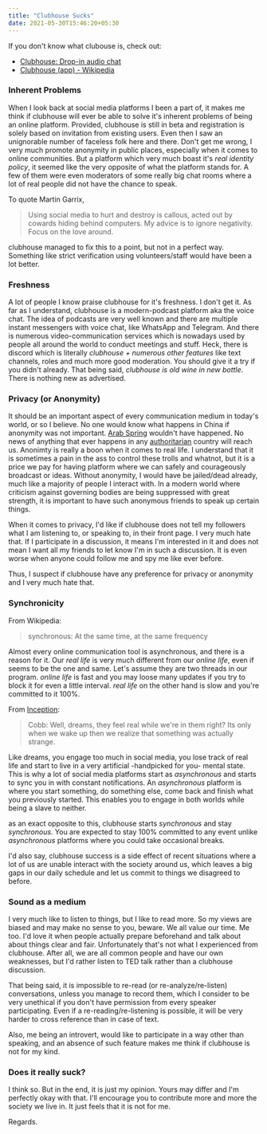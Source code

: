 ```yaml
---
title: "Clubhouse Sucks"
date: 2021-05-30T15:46:20+05:30
---
```

If you don't know what clubouse is, check out:
- [Clubhouse: Drop-in audio chat](https://www.joinclubhouse.com/)
- [Clubhouse (app) - Wikipedia](https://en.wikipedia.org/wiki/Clubhouse_(app))

### Inherent Problems
When I look back at social media platforms I been a part of, it makes me think if
clubhouse will ever be able to solve it's inherent problems of being an online
platform. Provided, clubhouse is still in beta and registration is solely based on
invitation from existing users. Even then I saw an unignorable number of faceless
folk here and there. Don't get me wrong, I very much promote anonymity in public
places, especially when it comes to online communities. But a platform which very
much boast it's *real identity policy*, it seemed like the very opposite of
what the platform stands for. A few of them were even moderators of some really big
chat rooms where a lot of real people did not have the chance to speak.

To quote Martin Garrix,
> Using social media to hurt and destroy is callous, acted out by cowards hiding
> behind computers. My advice is to ignore negativity. Focus on the love around.

clubhouse managed to fix this to a point, but not in a perfect way. Something like
strict verification using volunteers/staff would have been a lot better.

### Freshness
A lot of people I know praise clubhouse for it's freshness. I don't get it. As far
as I understand, clubhouse is a modern-podcast platform aka the voice chat. The idea
of podcasts are very well known and there are multiple instant messengers with voice
chat, like WhatsApp and Telegram. And there is numerous video-communication services
which is nowadays used by people all around the world to conduct meetings and stuff.
Heck, there is discord which is literally *clubhouse + numerous other features* like
text channels, roles and much more good moderation. You should give it a try if you
didn't already. That being said, *clubhouse is old wine in new bottle*. There is
nothing new as advertised.

### Privacy (or Anonymity)
It should be an important aspect of every communication medium in today's world, or so I
believe. No one would know what happens in China if anonymity was not important.
[Arab Spring](https://en.wikipedia.org/wiki/Arab_Spring) wouldn't have happened. No news
of anything that ever happens in any [authoritarian](https://en.wikipedia.org/wiki/Authoritarianism)
country will reach us. Anonimty is really a boon when it comes to real life. I understand
that it is sometimes a pain in the ass to control these trolls and whatnot, but it is
a price we pay for having platform where we can safely and courageously broadcast or
ideas. Without anonymity, I would have be jailed/dead already, much like a majority
of people I interact with. In a modern world where criticism against governing bodies
are being suppressed with great strength, it is important to have such anonymous
friends to speak up certain things.

When it comes to privacy, I'd like if clubhouse does not tell my followers what I am
listening to, or speaking to, in their front page. I very much hate that. If I
participate in a discussion, it means I'm interested in it and does not mean I want
all my friends to let know I'm in such a discussion. It is even worse when anyone
could follow me and spy me like ever before.

Thus, I suspect if clubhouse have any preference for privacy or anonymity and I very
much hate that.

### Synchronicity
From Wikipedia:
> synchronous: At the same time, at the same frequency

Almost every online communication tool is asynchronous, and there is a reason for it.
Our *real life* is very much different from our *online life*, even if seems to be the
one and same. Let's assume they are two threads in our program. *online life* is fast
and you may loose many updates if you try to block it for even a little interval. *real
life* on the other hand is slow and you're committed to it 100%.

From [Inception](https://www.imdb.com/title/tt1375666/):
> Cobb: Well, dreams, they feel real while we're in them right? Its only when we wake
> up then we realize that something was actually strange.

Like dreams, you engage too much in social media, you lose track of real life and start
to live in a very artificial -handpicked for you- mental state. This is why a lot of
social media platforms start as *asynchronous* and starts to sync you in with constant
notifications. An *asynchronous* platform is where you start something, do something
else, come back and finish what you previously started. This enables you to engage in
both worlds while being a slave to neither.

as an exact opposite to this, clubhouse starts *synchronous* and stay *synchronous*.
You are expected to stay 100% committed to any event unlike *asynchronous* platforms
where you could take occasional breaks.

I'd also say, clubhouse success is a side effect of recent situations where a lot of
us are unable interact with the society around us, which leaves a big gaps in our
daily schedule and let us commit to things we disagreed to before.

### Sound as a medium
I very much like to listen to things, but I like to read more. So my views are biased
and may make no sense to you, beware. We all value our time. Me too. I'd love it when
people actually prepare beforehand and talk about about things clear and fair.
Unfortunately that's not what I experienced from clubhouse. After all, we are all
common people and have our own weaknesses, but I'd rather listen to TED talk rather
than a clubhouse discussion.

That being said, it is impossible to re-read (or re-analyze/re-listen) conversations,
unless you manage to record them, which I consider to be very unethical if you don't
have permission from every speaker participating. Even if a re-reading/re-listening is
possible, it will be very harder to cross reference than in case of text.

Also, me being an introvert, would like to participate in a way other than speaking, and
an absence of such feature makes me think if clubhouse is not for my kind.

### Does it really suck?
I think so. But in the end, it is just my opinion. Yours may differ and I'm perfectly okay
with that. I'll encourage you to contribute more and more the society we live in. It
just feels that it is not for me.

Regards.
